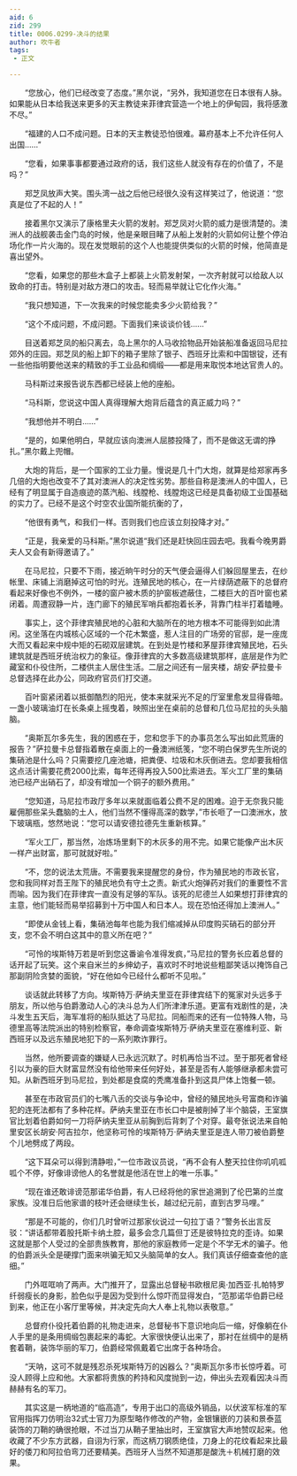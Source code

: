 ```yaml
---
aid: 6
zid: 299
title: 0006.0299-决斗的结果
author: 吹牛者
tags: 
 - 正文

---
```




　　“您放心，他们已经改变了态度。”黑尔说，“另外，我知道您在日本很有人脉。如果能从日本给我送来更多的天主教徒来菲律宾营造一个地上的伊甸园，我将感激不尽。”

　　“福建的人口不成问题。日本的天主教徒恐怕很难。幕府基本上不允许任何人出国……”

　　“您看，如果事事都要通过政府的话，我们这些人就没有存在的价值了，不是吗？”

　　郑芝凤放声大笑。围头湾一战之后他已经很久没有这样笑过了，他说道：“您真是位了不起的人！”

　　接着黑尔又演示了康格里夫火箭的发射。郑芝凤对火箭的威力是很清楚的。澳洲人的战舰袭击金门岛的时候，他是亲眼目睹了从船上发射的火箭如何让整个停泊场化作一片火海的。现在发觉眼前的这个人也能提供类似的火箭的时候，他简直是喜出望外。

　　“您看，如果您的那些木盒子上都装上火箭发射架，一次齐射就可以给敌人以致命的打击。特别是对敌方港口的攻击。轻而易举就让它化作火海。”

　　“我只想知道，下一次我来的时候您能卖多少火箭给我？”

　　“这个不成问题，不成问题。下面我们来谈谈价钱……”

　　目送着郑芝凤的船只离去，岛上黑尔的人马收拾物品开始装船准备返回马尼拉郊外的庄园。郑芝凤的船上卸下的箱子里除了银子、西班牙比索和中国银锭，还有一些他指明要他送来的精致的手工业品和绸缎——都是用来取悦本地达官贵人的。

　　马科斯过来报告说东西都已经装上他的座船。

　　“马科斯，您说这中国人真得理解大炮背后蕴含的真正威力吗？”

　　“我想他并不明白……”

　　“是的，如果他明白，早就应该向澳洲人屈膝投降了，而不是做这无谓的挣扎。”黑尔戴上兜帽。

　　大炮的背后，是一个国家的工业力量。慢说是几十门大炮，就算是给郑家再多几倍的大炮也改变不了其对澳洲人的决定性劣势。那些自称是澳洲人的中国人，已经有了明显属于自造痕迹的蒸汽船、线膛枪、线膛炮这已经是具备初级工业国基础的实力了。已经不是这个时空农业国所能抗衡的了，

　　“他很有勇气，和我们一样。否则我们也应该立刻投降才对。”

　　“正是，我亲爱的马科斯。”黑尔说道“我们还是赶快回庄园去吧。我看今晚男爵夫人又会有新得邀请了。”

　　在马尼拉，只要不下雨，接近晌午时分的天气便会逼得人们躲回屋里去，在纱帐里、床铺上消磨掉这可怕的时光。连殖民地的核心，在一片绿荫遮蔽下的总督府看起来好像也不例外，一楼的窗户被木质的护窗板遮蔽住，二楼巨大的百叶窗也紧闭着。周遭寂静一片，连门廊下的殖民军哨兵都抱着长矛，背靠门柱半打着瞌睡。

　　事实上，这个菲律宾殖民地的心脏和大脑所在的地方根本不可能得到如此清闲。这坐落在内城核心区域的一个花木繁盛，惹人注目的广场旁的官邸，是一座庞大而又看起来中规中矩的石砌双层建筑。在到处是竹楼和茅屋菲律宾殖民地，石头建筑就是西班牙统治权力的象征。像菲律宾的大多数高级建筑那样，底层是作为贮藏室和仆役住所，二楼供主人居住生活。二层之间还有一层夹楼，胡安·萨拉曼卡总督选择在此办公，同政府官员们打交道。

　　百叶窗紧闭着以抵御酷烈的阳光，使本来就采光不足的厅室里愈发显得昏暗。一盏小玻璃油灯在长条桌上摇曳着，映照出坐在桌前的总督和几位马尼拉的头头脑脑。

　　“奥斯瓦尔多先生，我的困惑在于，您和您手下的办事员怎么写出如此荒唐的报告？”萨拉曼卡总督指着散在桌面上的一叠澳洲纸笺，“您不明白保罗先生所说的集硝池是什么吗？只需要挖几座池塘，把粪便、垃圾和木灰倒进去。您却要我相信这点活计需要花费2000比索，每年还得再投入500比索进去。军火工厂里的集硝池已经产出硝石了，却没有增加一个铜子的额外费用。”

　　“您知道，马尼拉市政厅多年以来就面临着公费不足的困难。迫于无奈我只能雇佣那些呆头蠢脑的土人，他们当然不懂得高深的数学，”市长咂了一口澳洲水，放下玻璃瓶，悠然地说：“您可以请安德拉德先生重新核算。”

　　“军火工厂，那当然，冶炼场里剩下的木灰多的用不完。如果它能像产出木灰一样产出财富，那可就就好啦。”

　　“不，您的说法太荒唐。不需要我来提醒您的身份，作为殖民地的市政长官，您和我同样对吾王陛下的殖民地负有守土之责。新式火炮弹药对我们的重要性不言而喻。因为我们在菲律宾一直没有足够的军队。该死的尼德兰人如果想打菲律宾的主意，他们能轻而易举招募到十万中国人和日本人。现在恐怕还得加上澳洲人。”

　　“即使从金钱上看，集硝池每年也能为我们缩减掉从印度购买硝石的部分开支，您不会不明白这其中的意义所在吧？”

　　“可怜的埃斯特万若是听到您这番谕令准得发疯，”马尼拉的警务长应着总督的话开起了玩笑。这个来自米兰的乡绅幼子，喜欢时不时地说些粗鄙笑话以掩饰自己那副阴险贪婪的面貌，“好在他如今已经什么都听不见啦。”

　　谈话就此转移了方向。埃斯特万·萨纳夫里亚在菲律宾结下的冤家对头远多于朋友，所以他与伯爵激动人心的决斗总为人们所津津乐道。更富有戏剧性的是，决斗发生五天后，海军准将的船队抵达了马尼拉。同船而来的还有一位特殊人物，马德里高等法院派出的特别检察官，奉命调查埃斯特万·萨纳夫里亚在塞维利亚、新西班牙以及远东殖民地犯下的一系列欺诈罪行。

　　当然，他所要调查的嫌疑人已永远沉默了。时机再恰当不过。至于那死者曾经引以为豪的巨大财富显然没有给他带来任何好处，甚至是否有人能够继承都未尝可知。从新西班牙到马尼拉，到处都是食腐的秃鹰准备扑到这具尸体上饱餐一顿。

　　甚至在市政官员们的七嘴八舌的交谈与争论中，曾经的殖民地头号富商和诈骗犯的连死法都有了多种花样。萨纳夫里亚在市长口中是被削掉了半个脑袋，王室旗官比划着伯爵如何一刀将萨纳夫里亚从前胸到后背刺了个对穿。最夸张说法来自帕里安区长胡安·阿吉拉尔，他坚称可怜的埃斯特万·萨纳夫里亚是连人带刀被伯爵整个儿地劈成了两段。

　　“这下耳朵可以得到清静啦，”一位市政议员说，“再不会有人整天拉住你叽叽呱呱个不停，好像诽谤他人的名誉就是他活在世上的唯一乐事。”

　　“现在谁还敢诽谤范那诺华伯爵，有人已经将他的家世追溯到了伦巴第的兰度家族。没准日后他家谱的枝叶还会继续生长，越过纪元前，直到古罗马哩。”

　　“那是不可能的，你们几时曾听过那家伙说过一句拉丁语？”警务长出言反驳：“讲话都带着股托斯卡纳土腔，最多会念几篇但丁还是彼特拉克的歪诗。如果这就是那个人受过的全部贵族教育，那他的家庭教师一定是个不学无术的骗子。他的伯爵派头全是硬撑门面来哄骗无知又头脑简单的女人。我们真该仔细查查他的底细。”

　　门外哐哐响了两声。大门推开了，显露出总督秘书欧根尼奥·加西亚·扎帕特罗纤弱瘦长的身影，脸色似乎是因为受到什么惊吓而显得发白，“范那诺华伯爵已经到来，他正在小客厅里等候，并决定先向大人奉上礼物以表敬意。”

　　总督府仆役托着伯爵的礼物走进来，总督秘书下意识地向后一缩，好像躺在仆人手里的是条用绸缎包裹起来的毒蛇。大家很快便认出来了，那衬在丝绸中的是柄套着鞘，装饰华丽的军刀，伯爵经常佩戴着它出席于各种场合。

　　“天呐，这可不就是残忍杀死埃斯特万的凶器么？”奥斯瓦尔多市长惊呼着。可没人顾得上应和他。大家都将贵族的矜持和风度抛到一边，伸出头去观看因决斗而赫赫有名的军刀。

　　其实这是一柄地道的“临高造”，专用于出口的高级外销品，以伏波军标准的军官用指挥刀仿明治32式士官刀为原型略作修改的产物，金银镶嵌的刀装和景泰蓝装饰的刀鞘的确很抢眼，不过当刀从鞘子里抽出时，王室旗官大声地赞叹起来。他收藏了不少东方武器，自诩为行家，而这柄刀钢质绝佳，刀身上的花纹看起来比最好的倭刀和阿拉伯弯刀还要精美。西班牙人当然不知道那是酸洗＋机械打磨的效果。


